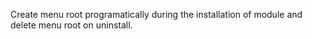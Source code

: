 Create menu root programatically during the installation of module and delete menu root on uninstall.